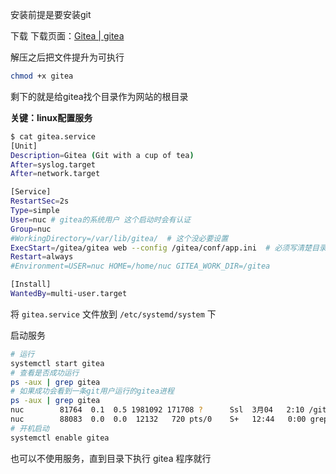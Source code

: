 安装前提是要安装git&#x20;

下载 下载页面：[Gitea | gitea](https://dl.gitea.com/gitea/)

解压之后把文件提升为可执行

```bash
chmod +x gitea
```

剩下的就是给gitea找个目录作为网站的根目录

**关键：linux配置服务**

```bash
$ cat gitea.service
[Unit]
Description=Gitea (Git with a cup of tea)
After=syslog.target
After=network.target

[Service]
RestartSec=2s
Type=simple
User=nuc # gitea的系统用户 这个启动时会有认证
Group=nuc
#WorkingDirectory=/var/lib/gitea/  # 这个没必要设置
ExecStart=/gitea/gitea web --config /gitea/conf/app.ini  # 必须写清楚目录，且用户在该目录存在权限 
Restart=always
#Environment=USER=nuc HOME=/home/nuc GITEA_WORK_DIR=/gitea

[Install]
WantedBy=multi-user.target
```

将 `gitea.service` 文件放到 `/etc/systemd/system` 下

启动服务

```bash
# 运行
systemctl start gitea
# 查看是否成功运行
ps -aux | grep gitea
# 如果成功会看到一条git用户运行的gitea进程
ps -aux | grep gitea
nuc        81764  0.1  0.5 1981092 171708 ?      Ssl  3月04   2:10 /gitea/gitea web --config /gitea/conf/app.ini
nuc        88083  0.0  0.0  12132   720 pts/0    S+   12:44   0:00 grep --color=auto gitea
# 开机启动
systemctl enable gitea

```

也可以不使用服务，直到目录下执行 gitea 程序就行
